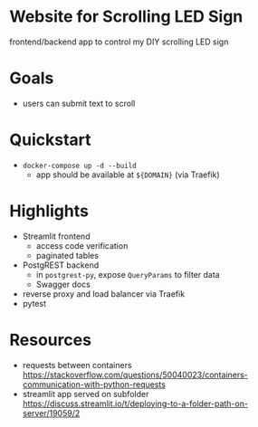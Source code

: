 # Website for Scrolling LED Sign
frontend/backend app to control my DIY scrolling LED sign

# Goals
* users can submit text to scroll

# Quickstart
* `docker-compose up -d --build`
    * app should be available at `${DOMAIN}` (via Traefik)

# Highlights
* Streamlit frontend
    * access code verification
    * paginated tables
* PostgREST backend
    * in `postgrest-py`, expose `QueryParams` to filter data
    * Swagger docs
* reverse proxy and load balancer via Traefik
* pytest

# Resources
* requests between containers<br>https://stackoverflow.com/questions/50040023/containers-communication-with-python-requests
* streamlit app served on subfolder<br>https://discuss.streamlit.io/t/deploying-to-a-folder-path-on-server/19059/2